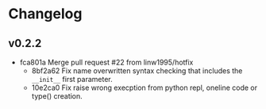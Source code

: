 # Changelog

## v0.2.2

- fca801a Merge pull request #22 from linw1995/hotfix
    - 8bf2a62 Fix name overwritten syntax checking that includes the `__init__` first parameter.
    - 10e2ca0 Fix raise wrong execption from python repl, oneline code or type() creation.
